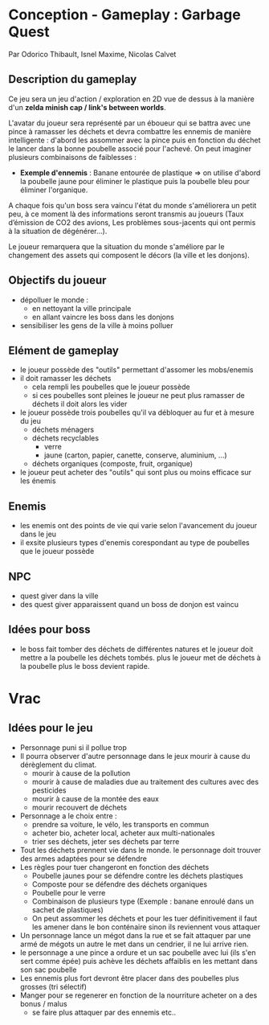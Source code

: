 # Conception - Gameplay : Garbage Quest

Par Odorico Thibault, Isnel Maxime, Nicolas Calvet

## Description du gameplay

Ce jeu sera un jeu d'action / exploration en 2D vue de dessus à la manière d'un **zelda minish cap / link's between worlds**.

L'avatar du joueur sera représenté par un éboueur qui se battra avec une pince à ramasser les déchets et devra combattre les ennemis de manière intelligente : d'abord les assommer avec la pince puis en fonction du déchet le lancer dans la bonne poubelle associé pour l'achevé. On peut imaginer plusieurs combinaisons de faiblesses :

- **Exemple d'ennemis** : Banane entourée de plastique => on utilise d'abord la poubelle jaune pour éliminer le plastique puis la poubelle bleu pour éliminer l'organique.

A chaque fois qu'un boss sera vaincu l'état du monde s'améliorera un petit peu, à ce moment là des informations seront transmis au joueurs (Taux d’émission de CO2 des avions, Les problèmes sous-jacents qui ont permis à la situation de dégénérer...).

Le joueur remarquera que la situation du monde s'améliore par le changement des assets qui composent le décors (la ville et les donjons).

## Objectifs du joueur

* dépolluer le monde :
    * en nettoyant la ville principale
    * en allant vaincre les boss dans les donjons
* sensibiliser les gens de la ville à moins polluer

## Elément de gameplay

* le joueur possède des "outils" permettant d'assomer les mobs/enemis
* il doit ramasser les déchets
    * cela rempli les poubelles que le joueur possède
    * si ces poubelles sont pleines le joueur ne peut plus ramasser de déchets il doit alors les vider
* le joueur possède trois poubelles qu'il va débloquer au fur et à mesure du jeu
    * déchets ménagers
    * déchets recyclables
        * verre
        * jaune (carton, papier, canette, conserve, aluminium, ...)
    * déchets organiques (composte, fruit, organique)
* le joueur peut acheter des "outils" qui sont plus ou moins efficace sur les énemis

## Enemis

* les enemis ont des points de vie qui varie selon l'avancement du joueur dans le jeu
* il exsite plusieurs types d'enemis corespondant au type de poubelles que le joueur possède

## NPC

* quest giver dans la ville
* des quest giver apparaissent quand un boss de donjon est vaincu

## Idées pour boss

 * le boss fait tomber des déchets de différentes natures et le joueur doit mettre a la poubelle les déchets tombés.
    plus le joueur met de déchets à la poubelle plus le boss devient rapide.




# Vrac

## Idées pour le jeu

- Personnage puni si il pollue trop
- Il pourra observer d'autre personnage dans le jeux mourir à cause du dérèglement du climat.
  - mourir à cause de la pollution
  - mourir à cause de maladies due au traitement des cultures avec des pesticides
  - mourir à cause de la montée des eaux
  - mourir recouvert de déchets
- Personnage a le choix entre :
  - prendre sa voiture, le vélo, les transports en commun
  - acheter bio, acheter local, acheter aux multi-nationales
  - trier ses déchets, jeter ses déchets par terre
- Tout les déchets prennent vie dans le monde. le personnage doit trouver des armes adaptées pour se défendre
- Les règles pour tuer changeront en fonction des déchets
  - Poubelle jaunes pour se défendre contre les déchets plastiques
  - Composte pour se défendre des déchets organiques
  - Poubelle pour le verre
  - Combinaison de plusieurs type (Exemple : banane enroulé dans un sachet de plastiques)
  - On peut assommer les déchets et pour les tuer définitivement il faut les amener dans le bon conténaire sinon ils reviennent vous attaquer
- Un personnage lance un mégot dans la rue et se fait attaquer par une armé de mégots un autre le met dans un cendrier, il ne lui arrive rien.
- le personnage a une pince a ordure et un sac poubelle avec lui (ils s'en sert comme épée) puis achève les déchets affaiblis en les mettant dans son sac poubelle
- Les ennemis plus fort devront être placer dans des poubelles plus grosses (tri sélectif)
- Manger pour se regenerer en fonction de la nourriture acheter on a des bonus / malus
  - se faire plus attaquer par des ennemis etc..
